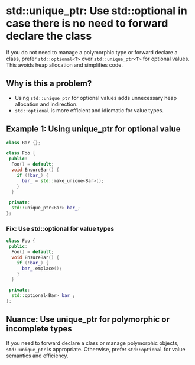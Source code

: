 # std::unique_ptr: Use std::optional in case there is no need to forward declare the class

If you do not need to manage a polymorphic type or forward declare a class, prefer `std::optional<T>` over `std::unique_ptr<T>` for optional values. This avoids heap allocation and simplifies code.

## Why is this a problem?
- Using `std::unique_ptr` for optional values adds unnecessary heap allocation and indirection.
- `std::optional` is more efficient and idiomatic for value types.

## Example 1: Using unique_ptr for optional value
```cpp
class Bar {};

class Foo {
 public:
  Foo() = default;
  void EnsureBar() {
    if (!bar_) {
      bar_ = std::make_unique<Bar>();
    }
  }

 private:
  std::unique_ptr<Bar> bar_;
};
```
### Fix: Use std::optional for value types
```cpp
class Foo {
 public:
  Foo() = default;
  void EnsureBar() {
    if (!bar_) {
      bar_.emplace();
    }
  }

 private:
  std::optional<Bar> bar_;
};
```

## Nuance: Use unique_ptr for polymorphic or incomplete types
If you need to forward declare a class or manage polymorphic objects, `std::unique_ptr` is appropriate. Otherwise, prefer `std::optional` for value semantics and efficiency.
